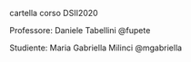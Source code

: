 cartella corso DSII2020

Professore: Daniele Tabellini @fupete

Studiente: Maria Gabriella Milinci @mgabriella
